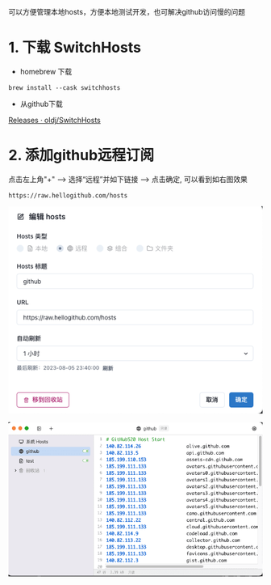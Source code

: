 可以方便管理本地hosts，方便本地测试开发，也可解决github访问慢的问题

# 1. 下载 SwitchHosts

- homebrew 下载

```Shell
brew install --cask switchhosts
```

- 从github下载 

[Releases · oldj/SwitchHosts](https://github.com/oldj/SwitchHosts/releases)

# 2. 添加github远程订阅

点击左上角"+" ——> 选择“远程”并如下链接 ——> 点击确定, 可以看到如右图效果

```Plain Text
https://raw.hellogithub.com/hosts
```





![image.png](../images/ea004accbaa4.png)



![image.png](../images/c6014617e824.png)



